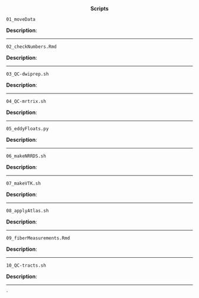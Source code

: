 <p align="center"><b>Scripts</b></p>

`01_moveData`

__Description__: 

-----

`02_checkNumbers.Rmd`

__Description__: 

-----

`03_QC-dwiprep.sh`

__Description__: 

-----

`04_QC-mrtrix.sh`

__Description__: 

-----

`05_eddyFloats.py`

__Description__: 

-----

`06_makeNRRDS.sh`

__Description__: 

-----

`07_makeVTK.sh`

__Description__: 

-----

`08_applyAtlas.sh`

__Description__: 

-----

`09_fiberMeasurements.Rmd`

__Description__: 

-----

`10_QC-tracts.sh`

__Description__: 

-----

`
